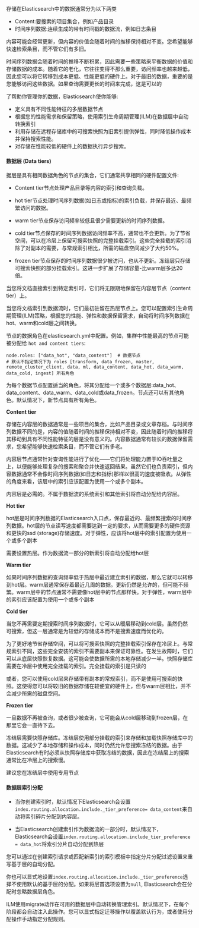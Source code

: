 存储在Elasticsearch中的数据通常分为以下两类

- Content:要搜索的项目集合，例如产品目录
- 时间序列数据:连续生成的带有时间戳的数据流，例如日志条目

内容可能会经常更新，但内容的价值会随着时间的推移保持相对不变。您希望能够快速检索条目，而不管它们有多旧。

时间序列数据会随着时间的推移不断积累，因此需要一些策略来平衡数据的价值和存储数据的成本。随着它的老化，它往往变得不那么重要，访问频率也越来越低，因此您可以将它转移到成本更低、性能更低的硬件上。对于最旧的数据，重要的是您能够访问这些数据。如果查询需要更长的时间来完成，这是可以的

了帮助你管理你的数据，Elasticsearch使你能够:

- 定义具有不同性能特征的多层数据节点
- 根据您的性能需求和保留策略，使用索引生命周期管理(ILM)在数据层中自动转换索引
- 利用存储在远程存储库中的可搜索快照为旧索引提供弹性，同时降低操作成本并保持搜索性能。
- 对存储在性能较低的硬件上的数据执行异步搜索。

#### 数据层 (Data tiers)

据层是具有相同数据角色的节点的集合，它们通常共享相同的硬件配置文件:

- Content tier节点处理产品目录等内容的索引和查询负载。

- hot tier节点处理时间序列数据(如日志或指标)的索引负载，并保存最近、最频繁访问的数据。
- warm tier节点保存访问频率较低且很少需要更新的时间序列数据。
- cold tier节点保存的时间序列数据访问频率不高，通常也不会更新。为了节省空间，可以在冷层上保留可搜索快照的完整挂载索引。这些完全挂载的索引消除了对副本的需要，与常规索引相比，所需的磁盘空间减少了大约50%。
- frozen tier节点保存的时间序列数据很少被访问，也从不更新。冻结层只存储可搜索快照的部分挂载索引。这进一步扩展了存储容量-比warm层多达20倍。

当您将文档直接索引到特定索引时，它们将无限期地保留在内容层节点（content tier）上。

当您将文档索引到数据流时，它们最初驻留在热层节点上。您可以配置索引生命周期管理(ILM)策略，根据您的性能、弹性和数据保留需求，自动将时间序列数据在hot、warm和cold层之间转换。

节点的数据角色在elasticsearch.yml中配置。例如，集群中性能最高的节点可能被分配给 `hot and content tiers`:

```
node.roles: ["data_hot", "data_content"]  # 数据节点
# 默认不指定情况下为 roles [transform, data_frozen, master, remote_cluster_client, data, ml, data_content, data_hot, data_warm, data_cold, ingest] 所有角色
```

为每个数据节点配置适当的角色，将其分配给一个或多个数据层:data_hot、data_content、data_warm、data_cold或data_frozen。节点还可以有其他角色。默认情况下，新节点具有所有角色。



**Content tier**

存储在内容层的数据通常是一些项目的集合，比如产品目录或文章存档。与时间序列数据不同的是，内容的值随着时间的推移保持相对不变，因此随着时间的推移将其移动到具有不同性能特征的层是没有意义的。内容数据通常有较长的数据保留需求，您希望能够快速检索条目，而不管它们有多老。

内容层节点通常针对查询性能进行了优化——它们将处理能力置于IO吞吐量之上，以便能够处理复杂的搜索和聚合并快速返回结果。虽然它们也负责索引，但内容数据通常不会像时间序列数据(如日志和指标)那样以很高的速度被吸收。从弹性的角度来看，该层中的索引应该配置为使用一个或多个副本。

内容层是必需的。不属于数据流的系统索引和其他索引将自动分配给内容层。

**Hot tier**

hot层是时间序列数据的Elasticsearch入口点，保存最近的、最频繁搜索的时间序列数据。hot层的节点读写速度都需要达到一定的要求，从而需要更多的硬件资源和更快的ssd (storage)存储速度。对于弹性，应该将hot层中的索引配置为使用一个或多个副本

需要设置热层。作为数据流一部分的新索引将自动分配给hot层

**Warm tier**

如果时间序列数据的查询频率低于热层中最近建立索引的数据，那么它就可以转移到hot层。warm层通常保存着最近几周的数据。更新仍然是允许的，但可能不频繁。warm层中的节点通常不需要像hot层中的节点那样快。对于弹性，warm层中的索引应该配置为使用一个或多个副本

**Cold tier**

当您不再需要定期搜索时间序列数据时，它可以从暖层移动到cold层。虽然仍然可搜索，但这一层通常是为较低的存储成本而不是搜索速度而优化的。

为了更好地节省存储空间，可以将可搜索快照的完整挂载索引保存在冷层上。与常规索引不同，这些完全安装的索引不需要副本来保证可靠性。在发生故障时，它们可以从底层快照恢复数据。这可能会使数据所需的本地存储减少一半。快照存储库需要在冷层中使用完全挂载的索引。完全挂载的索引是只读的

或者，您可以使用cold层来存储带有副本的常规索引，而不是使用可搜索的快照。这使得您可以将较旧的数据存储在较便宜的硬件上，但与warm层相比，并不会减少所需的磁盘空间。

**Frozen tier**

一旦数据不再被查询，或者很少被查询，它可能会从cold层移动到frozen层，在那里它会一直待下去。

冻结层需要快照存储库。冻结层使用部分挂载的索引来存储和加载快照存储库中的数据。这减少了本地存储和操作成本，同时仍然允许您搜索冻结的数据。由于Elasticsearch有时必须从快照存储库中获取冻结的数据，因此在冻结层上的搜索通常比在冷层上的搜索慢。

建议您在冻结层中使用专用节点



#### 数据层索引分配

- 当你创建索引时，默认情况下Elasticsearch会设置`index.routing.allocation.include._tier_preference= data_content`来自动将索引碎片分配到内容层。

- 当Elasticsearch创建索引作为数据流的一部分时，默认情况下，Elasticsearch会设置`index.routing.allocation.include_tier_preference = data_hot`将索引分片自动分配到热层

您可以通过在创建索引请求或匹配新索引的索引模板中指定分片分配过滤设置来重写基于层的自动分配。

你也可以显式地设置`index.routing.allocation.include._tier_preference`选择不使用默认的基于层的分配。如果将层首选项设置为`null`, Elasticsearch会在分配时忽略数据层角色。

ILM使用migrate动作在可用的数据层中自动转换管理索引。默认情况下，在每个阶段都会自动注入此操作。您可以显式指定迁移操作以覆盖默认行为，或者使用分配操作手动指定分配规则。